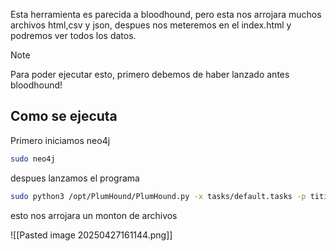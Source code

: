 

Esta herramienta es parecida a bloodhound, pero esta nos arrojara muchos archivos html,csv y json, despues nos meteremos en el index.html y podremos ver todos los datos.

> [!NOTE]
> Para poder ejecutar esto, primero debemos de haber lanzado antes bloodhound!



## Como se ejecuta

Primero iniciamos neo4j

```bash
sudo neo4j
```


despues lanzamos el programa

```bash
sudo python3 /opt/PlumHound/PlumHound.py -x tasks/default.tasks -p titi
```

esto nos arrojara un monton de archivos

![[Pasted image 20250427161144.png]]